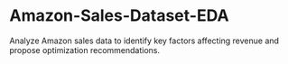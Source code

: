 # Amazon-Sales-Dataset-EDA
Analyze Amazon sales data to identify key factors affecting revenue and propose optimization recommendations.
